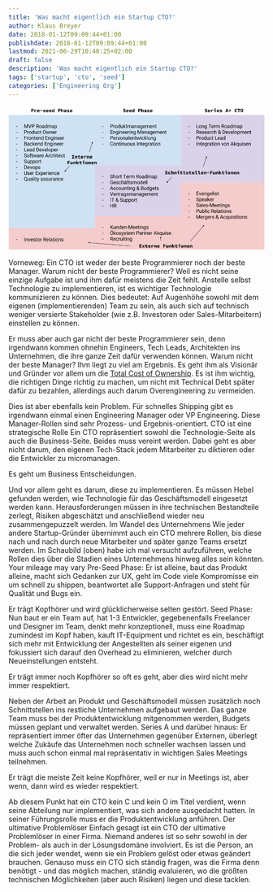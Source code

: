 ```yaml
---
title: 'Was macht eigentlich ein Startup CTO?'
author: Klaus Breyer
date: 2018-01-12T09:09:44+01:00
publishdate: 2018-01-12T09:09:44+01:00
lastmod: 2021-06-29T10:40:25+02:00
draft: false
description: 'Was macht eigentlich ein Startup CTO?'
tags: ['startup', 'cto', 'seed']
categories: ['Engineering Org']
---
```



![](2017-01-05-CTO.png)

Vorneweg: Ein CTO ist weder der beste Programmierer noch der beste Manager. Warum nicht der beste Programmierer?
Weil es nicht seine einzige Aufgabe ist und ihm dafür meistens die Zeit fehlt. Anstelle selbst Technologie zu implementieren, ist es wichtiger Technologie kommunizieren zu können. Dies bedeutet: Auf Augenhöhe sowohl mit dem eigenen (implementierenden) Team zu sein, als auch sich auf technisch weniger versierte Stakeholder (wie z.B. Investoren oder Sales-Mitarbeitern) einstellen zu können.

Er muss aber auch gar nicht der beste Programmierer sein, denn irgendwann kommen ohnehin Engineers, Tech Leads, Architekten ins Unternehmen, die ihre ganze Zeit dafür verwenden können.
 Warum nicht der beste Manager?
Ihm liegt zu viel am Ergebnis. Es geht ihm als Visionär und Gründer vor allem um die [Total Cost of Ownership](https://hackernoon.com/software-development-sprint-vs-marathon-mindsets-3bbb7505a7ab). Es ist ihm wichtig, die richtigen Dinge richtig zu machen, um nicht mit Technical Debt später dafür zu bezahlen, allerdings auch darum Overengineering zu vermeiden.

Dies ist aber ebenfalls kein Problem. Für schnelles Shipping gibt es irgendwann einmal einen Engineering Manager oder VP Engineering. Diese Manager-Rollen sind sehr Prozess- und Ergebnis-orientiert.
 CTO ist eine strategische Rolle
Ein CTO repräsentiert sowohl die Technologie-Seite als auch die Business-Seite. Beides muss vereint werden. Dabei geht es aber nicht darum, den eigenen Tech-Stack jedem Mitarbeiter zu diktieren oder die Entwickler zu micromanagen.

Es geht um Business Entscheidungen.

Und vor allem geht es darum, diese zu implementieren. Es müssen Hebel gefunden werden, wie Technologie für das Geschäftsmodell eingesetzt werden kann. Herausforderungen müssen in ihre technischen Bestandteile zerlegt, Risiken abgeschätzt und anschließend wieder neu zusammengepuzzelt werden.
 Im Wandel des Unternehmens
Wie jeder andere Startup-Gründer übernimmt auch ein CTO mehrere Rollen, bis diese nach und nach durch neue Mitarbeiter und später ganze Teams ersetzt werden. Im Schaubild (oben) habe ich mal versucht aufzuführen, welche Rollen dies über die Stadien eines Unternehmens hinweg alles sein könnten. Your mileage may vary
 Pre-Seed Phase:
Er ist alleine, baut das Produkt alleine, macht sich Gedanken zur UX, geht im Code viele Kompromisse ein um schnell zu shippen, beantwortet alle Support-Anfragen und steht für Qualität und Bugs ein.

Er trägt Kopfhörer und wird glücklicherweise selten gestört.
 Seed Phase:
Nun baut er ein Team auf, hat 1-3 Entwickler, gegebenenfalls Freelancer und Designer im Team, denkt mehr konzeptionell, muss eine Roadmap zumindest im Kopf haben, kauft IT-Equipment und richtet es ein, beschäftigt sich mehr mit Entwicklung der Angestellten als seiner eigenen und fokussiert sich darauf den Overhead zu eliminieren, welcher durch Neueinstellungen entsteht.

Er trägt immer noch Kopfhörer so oft es geht, aber dies wird nicht mehr immer respektiert.

Neben der Arbeit an Produkt und Geschäftsmodell müssen zusätzlich noch Schnittstellen ins restliche Unternehmen aufgebaut werden. Das ganze Team muss bei der Produktentwicklung mitgenommen werden, Budgets müssen geplant und verwaltet werden.
 Series A und darüber hinaus:
Er repräsentiert immer öfter das Unternehmen gegenüber Externen, überlegt welche Zukäufe das Unternehmen noch schneller wachsen lassen und muss auch schon einmal mal repräsentativ in wichtigen Sales Meetings teilnehmen.

Er trägt die meiste Zeit keine Kopfhörer, weil er nur in Meetings ist, aber wenn, dann wird es wieder respektiert.

Ab diesem Punkt hat ein CTO kein C und kein O im Titel verdient, wenn seine Abteilung nur implementiert, was sich andere ausgedacht hatten. In seiner Führungsrolle muss er die Produktentwicklung anführen.
 Der ultimative Problemlöser
Einfach gesagt ist ein CTO der ultimative Problemlöser in einer Firma. Niemand anderes ist so sehr sowohl in der Problem- als auch in der Lösungsdomäne involviert. Es ist die Person, an die sich jeder wendet, wenn sie ein Problem gelöst oder etwas geändert brauchen. Genauso muss ein CTO sich ständig fragen, was die Firma denn benötigt - und das möglich machen, ständig evaluieren, wo die größten technischen Möglichkeiten (aber auch Risiken) liegen und diese tacklen.

